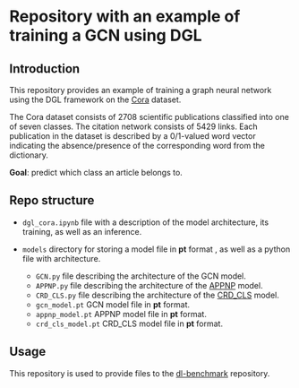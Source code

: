 # Repository with an example of training a GCN using DGL


## Introduction


This repository provides an example of training a graph neural network 
using the DGL framework on the [Cora][cora] dataset.


The Cora dataset consists of 2708 scientific publications classified into 
one of seven classes. The citation network consists of 5429 links. 
Each publication in the dataset is described by a 0/1-valued word vector 
indicating the absence/presence of the corresponding word from 
the dictionary.


**Goal**: predict which class an article belongs to.

## Repo structure

- `dgl_cora.ipynb` file with a description of the model architecture, 
  its training, as well as an inference.

- `models` directory for storing a model file in **pt** format , 
  as well as a python file with architecture.

  - `GCN.py` file describing the architecture of the GCN model.
  - `APPNP.py` file describing the architecture of the [APPNP][appnp] model.
  - `CRD_CLS.py` file describing the architecture of the [CRD_CLS][crd_cls] model.
  - `gcn_model.pt` GCN model file in **pt** format.
  - `appnp_model.pt` APPNP model file in **pt** format.
  - `crd_cls_model.pt` CRD_CLS model file in **pt** format.

## Usage

This repository is used to provide files to the [dl-benchmark][dl-benchmark] repository.

<!-- LINKS -->
[dl-benchmark]: https://github.com/itlab-vision/dl-benchmark
[cora]: https://paperswithcode.com/dataset/cora
[appnp]: https://paperswithcode.com/paper/adagcn-adaboosting-graph-convolutional
[crd_cls]: https://paperswithcode.com/paper/optimization-of-graph-neural-networks-with